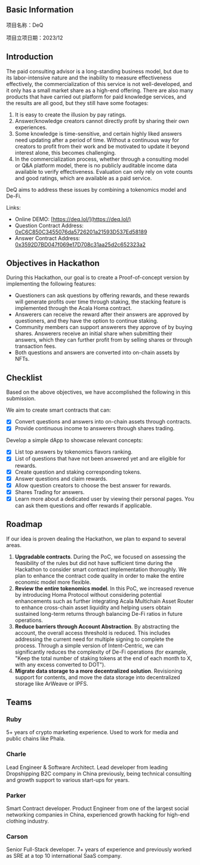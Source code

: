 ## Basic Information

项目名称：DeQ

项目立项日期：2023/12


## Introduction

The paid consulting advisor is a long-standing business model, but due to its labor-intensive nature and the inability to measure effectiveness effectively, the commercialization of this service is not well-developed, and it only has a small market share as a high-end offering. There are also many products that have carried out platform for paid knowledge services, and the results are all good, but they still have some footages:

1. It is easy to create the illusion by pay ratings.
2. Answer/knowledge creators cannot directly profit by sharing their own experiences.
3. Some knowledge is time-sensitive, and certain highly liked answers need updating after a period of time. Without a continuous way for creators to profit from their work and be motivated to update it beyond interest alone, this becomes challenging.
4. In the commercialization process, whether through a consulting model or Q&A platform model, there is no publicly auditable income data available to verify effectiveness. Evaluation can only rely on vote counts and good ratings, which are available as a paid service.

DeQ aims to address these issues by combining a tokenomics model and De-Fi.

Links:

- Online DEMO: [https://deq.lol/](https://deq.lol/)
- Question Contract Address: [0xC6C850C3455076da5726201a21593D537Ed58189](https://blockscout.mandala.aca-staging.network/address/0xC6C850C3455076da5726201a21593D537Ed58189)
- Answer Contract Address: [0x3592D7BD047f069e17D708c31aa25d2c652323a2](https://blockscout.mandala.aca-staging.network/address/0x3592D7BD047f069e17D708c31aa25d2c652323a2)

## Objectives in Hackathon

During this Hackathon, our goal is to create a Proof-of-concept version by implementing the following features:

- Questioners can ask questions by offering rewards, and these rewards will generate profits over time through staking, the stacking feature is implemented through the Acala Homa contract.
- Answerers can receive the reward after their answers are approved by questioners, and they have the option to continue staking.
- Community members can support answerers they approve of by buying shares. Answerers receive an initial share when submitting their answers, which they can further profit from by selling shares or through transaction fees.
- Both questions and answers are converted into on-chain assets by NFTs.

## Checklist

Based on the above objectives, we have accomplished the following in this submission.

We aim to create smart contracts that can:

- [x] Convert questions and answers into on-chain assets through contracts.
- [x] Provide continuous income to answerers through shares trading.

Develop a simple dApp to showcase relevant concepts:

- [x] List top answers by tokenomics flavors ranking.
- [x] List of questions that have not been answered yet and are eligible for rewards.
- [x] Create question and staking corresponding tokens.
- [x] Answer questions and claim rewards.
- [x] Allow question creators to choose the best answer for rewards.
- [x] Shares Trading for answers.
- [x] Learn more about a dedicated user by viewing their personal pages. You can ask them questions and offer rewards if applicable.

## Roadmap

If our idea is proven dealing the Hackathon, we plan to expand to several areas.

1. **Upgradable contracts**. During the PoC, we focused on assessing the feasibility of the rules but did not have sufficient time during the Hackathon to consider smart contract implementation thoroughly. We plan to enhance the contract code quality in order to make the entire economic model more flexible.
2. **Review the entire tokenomics model**. In this PoC, we increased revenue by introducing Homa Protocol without considering potential enhancements such as further integrating Acala Multichain Asset Router to enhance cross-chain asset liquidity and helping users obtain sustained long-term returns through balancing De-Fi ratios in future operations.
3. **Reduce barriers through Account Abstraction**. By abstracting the account, the overall access threshold is reduced. This includes addressing the current need for multiple signing to complete the process. Through a simple version of Intent-Centric, we can significantly reduces the complexity of De-Fi operations (for example, "Keep the total number of staking tokens at the end of each month to X, with any excess converted to DOT").
4. **Migrate data storage to a more decentralized solution**. Revisioning support for contents, and move the data storage into decentralized storage like ArWeave or IPFS.


## Teams

### Ruby

5+ years of crypto marketing experience. Used to work for media and public chains like Phala.

### Charle

Lead Engineer & Software Architect. Lead developer from leading Dropshipping B2C company in China previously, being technical consulting and growth support to various start-ups for years.

### Parker

Smart Contract developer. Product Engineer from one of the largest social networking companies in China, experienced growth hacking for high-end clothing industry.

### Carson

Senior Full-Stack developer. 7+ years of experience and previously worked as SRE at a top 10 international SaaS company.
